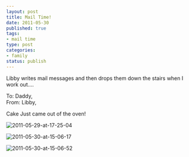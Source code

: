 ```yaml
--- 
layout: post
title: Mail Time!
date: 2011-05-30
published: true
tags: 
- mail time
type: post
categories: 
- family
status: publish
---
```

Libby writes mail messages and then drops them down the stairs when I work out....

To: Daddy,  
From: Libby,   

Cake Just came out of the oven!

![2011-05-29-at-17-25-04](http://media.eick.us/2011/05/2011-05-29-at-17.25.04.jpg)

![2011-05-30-at-15-06-17](http://media.eick.us/2011/05/2011-05-30-at-15.06.17.jpg)

![2011-05-30-at-15-06-52](http://media.eick.us/2011/05/2011-05-30-at-15.06.52.jpg)
